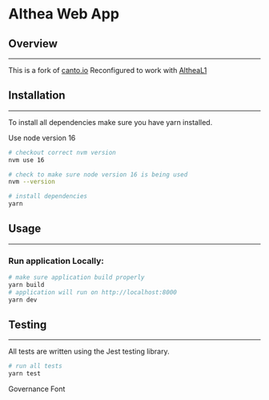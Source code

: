 # Althea Web App

## Overview

---

This is a fork of [canto.io](https://www.canto.io/)
Reconfigured to work with [AltheaL1](https://github.com/althea-net/althea-L1)

## Installation

---

To install all dependencies make sure you have yarn installed.

Use node version 16

```bash
# checkout correct nvm version
nvm use 16

# check to make sure node version 16 is being used
nvm --version

# install dependencies
yarn
```

## Usage

---

### Run application Locally:

```bash
# make sure application build properly
yarn build
# application will run on http://localhost:8000
yarn dev
```

## Testing

---

All tests are written using the Jest testing library. 

```bash
# run all tests
yarn test 
```
Governance Font